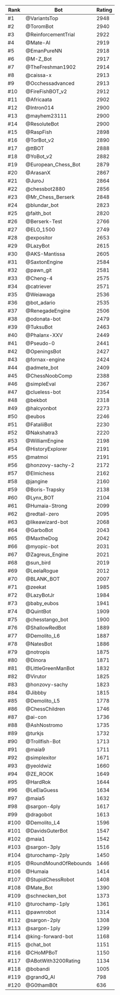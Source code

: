 Rank|Bot|Rating
---|---|---
#1|@VariantsTop|2948
#2|@ToromBot|2940
#3|@ReinforcementTrial|2922
#4|@Mate-AI|2919
#5|@EmanPureNN|2918
#6|@M-Z_Bot|2917
#7|@TheFreshman1902|2914
#8|@caissa-x|2913
#9|@Occhessadvanced|2913
#10|@FireFishBOT_v2|2912
#11|@Africaata|2902
#12|@Intron014|2900
#13|@mayhem23111|2900
#14|@ResoluteBot|2900
#15|@RaspFish|2898
#16|@TorBot_v2|2890
#17|@ttBOT|2888
#18|@YoBot_v2|2882
#19|@European_Chess_Bot|2879
#20|@ArasanX|2867
#21|@JuroJ|2864
#22|@chessbot2880|2856
#23|@Mr_Chess_Berserk|2848
#24|@blundar_bot|2823
#25|@faith_bot|2820
#26|@Berserk-Test|2766
#27|@ELO_1500|2749
#28|@expositor|2653
#29|@LazyBot|2615
#30|@AKS-Mantissa|2605
#31|@SaxtonEngine|2584
#32|@pawn_git|2581
#33|@Cheng-4|2575
#34|@catriever|2571
#35|@Weiawaga|2536
#36|@bot_adario|2535
#37|@RenegadeEngine|2506
#38|@odonata-bot|2479
#39|@TuksuBot|2463
#40|@Phalanx-XXV|2449
#41|@Pseudo-0|2441
#42|@OpeningsBot|2427
#43|@fornax-engine|2424
#44|@admete_bot|2409
#45|@ChessNoobComp|2388
#46|@simpleEval|2367
#47|@clueless-bot|2354
#48|@bekbot|2318
#49|@halcyonbot|2273
#50|@eubos|2246
#51|@FataliiBot|2230
#52|@Nakshatra3|2220
#53|@WilliamEngine|2198
#54|@HistoryExplorer|2191
#55|@matmoi|2191
#56|@honzovy-sachy-2|2172
#57|@Elmichess|2162
#58|@jangine|2160
#59|@Boris-Trapsky|2138
#60|@Lynx_BOT|2104
#61|@Humaia-Strong|2099
#62|@redtail-zero|2095
#63|@likeawizard-bot|2068
#64|@GarboBot|2043
#65|@MaxtheDog|2042
#66|@myopic-bot|2031
#67|@Zagreus_Engine|2021
#68|@sun_bird|2019
#69|@LeelaRogue|2012
#70|@BLANK_BOT|2007
#71|@zeekat|1985
#72|@LazyBotJr|1984
#73|@baby_eubos|1941
#74|@QuintBot|1909
#75|@chesstango_bot|1900
#76|@ShallowRedBot|1889
#77|@Demolito_L6|1887
#78|@NatesBot|1886
#79|@notropis|1875
#80|@Dinora|1871
#81|@LittleGreenManBot|1832
#82|@Virutor|1825
#83|@honzovy-sachy|1823
#84|@Jibbby|1815
#85|@Demolito_L5|1778
#86|@ChessChildren|1746
#87|@ai-con|1736
#88|@AshNostromo|1735
#89|@turkjs|1732
#90|@Trollfish-Bot|1713
#91|@maia9|1711
#92|@simplexitor|1671
#93|@yeoldwiz|1660
#94|@ZE_ROOK|1649
#95|@HardRok|1644
#96|@LeElaGuess|1634
#97|@maia5|1632
#98|@sargon-4ply|1617
#99|@dragobot|1613
#100|@Demolito_L4|1596
#101|@DavidsGuterBot|1547
#102|@maia1|1542
#103|@sargon-3ply|1516
#104|@turochamp-2ply|1450
#105|@RoundMoundOfRebounds|1446
#106|@Humaia|1414
#107|@StupidChessRobot|1408
#108|@Mate_Bot|1390
#109|@schnecken_bot|1373
#110|@turochamp-1ply|1361
#111|@pawnrobot|1314
#112|@sargon-2ply|1308
#113|@sargon-1ply|1299
#114|@king-forward-bot|1168
#115|@chat_bot|1151
#116|@CHoMPBoT|1150
#117|@ABotWith3200Rating|1134
#118|@bobandi|1005
#119|@grandQ_AI|798
#120|@G0thamB0t|636
